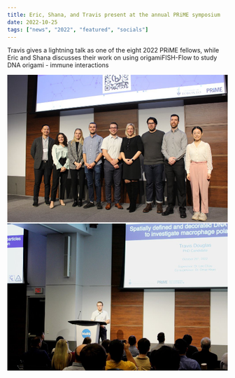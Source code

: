 ```yaml
---
title: Eric, Shana, and Travis present at the annual PRiME symposium
date: 2022-10-25
tags: ["news", "2022", "featured", "socials"]
---
```


Travis gives a lightning talk as one of the eight 2022 PRiME fellows, while Eric and Shana discusses their work on using origamiFISH-Flow to study DNA origami - immune interactions



<!--more-->

![screen reader text](IMG_7269.JPG)![screen reader text](IMG_7268.JPG)